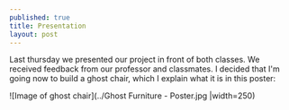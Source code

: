 ```yaml
---
published: true
title: Presentation
layout: post
---
```

Last thursday we presented our project in front of both classes. We received feedback from our professor and classmates. I decided that I'm going now to build a ghost chair, which I explain what it is in this poster:

![Image of ghost chair](../Ghost Furniture - Poster.jpg |width=250)
